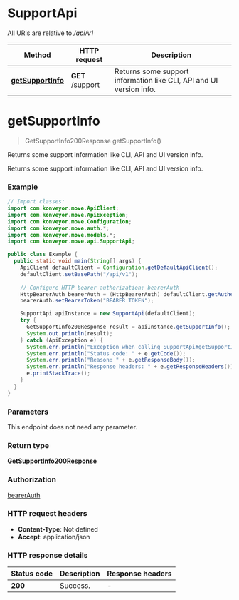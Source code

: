 # SupportApi

All URIs are relative to */api/v1*

| Method | HTTP request | Description |
|------------- | ------------- | -------------|
| [**getSupportInfo**](SupportApi.md#getSupportInfo) | **GET** /support | Returns some support information like CLI, API and UI version info. |


<a name="getSupportInfo"></a>
# **getSupportInfo**
> GetSupportInfo200Response getSupportInfo()

Returns some support information like CLI, API and UI version info.

Returns some support information like CLI, API and UI version info.

### Example
```java
// Import classes:
import com.konveyor.move.ApiClient;
import com.konveyor.move.ApiException;
import com.konveyor.move.Configuration;
import com.konveyor.move.auth.*;
import com.konveyor.move.models.*;
import com.konveyor.move.api.SupportApi;

public class Example {
  public static void main(String[] args) {
    ApiClient defaultClient = Configuration.getDefaultApiClient();
    defaultClient.setBasePath("/api/v1");
    
    // Configure HTTP bearer authorization: bearerAuth
    HttpBearerAuth bearerAuth = (HttpBearerAuth) defaultClient.getAuthentication("bearerAuth");
    bearerAuth.setBearerToken("BEARER TOKEN");

    SupportApi apiInstance = new SupportApi(defaultClient);
    try {
      GetSupportInfo200Response result = apiInstance.getSupportInfo();
      System.out.println(result);
    } catch (ApiException e) {
      System.err.println("Exception when calling SupportApi#getSupportInfo");
      System.err.println("Status code: " + e.getCode());
      System.err.println("Reason: " + e.getResponseBody());
      System.err.println("Response headers: " + e.getResponseHeaders());
      e.printStackTrace();
    }
  }
}
```

### Parameters
This endpoint does not need any parameter.

### Return type

[**GetSupportInfo200Response**](GetSupportInfo200Response.md)

### Authorization

[bearerAuth](../README.md#bearerAuth)

### HTTP request headers

 - **Content-Type**: Not defined
 - **Accept**: application/json

### HTTP response details
| Status code | Description | Response headers |
|-------------|-------------|------------------|
| **200** | Success. |  -  |

